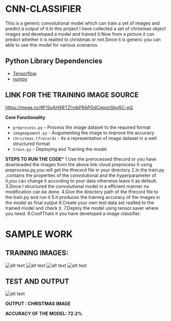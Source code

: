 # CNN-CLASSIFIER #
This is a generic convolutional model which can train a set of images and predict a output of it.In this project I have collected a set of christmas object images and developed a model and trained it.Now from a picture it can predict whether it is realted to christmas or not.Since it is generic you can able to use this model for various scenarios.

## Python Library Dependencies ##
  
+ [Tensorflow](https://www.tensorflow.org/)   
+ [numpy](http://www.numpy.org/)

## LINK FOR THE TRAINING IMAGE SOURCE ##
https://mega.nz/#F!SxAHXRTZ!rnbP8APGdCqponSbg5C-pQ

**Core Functionality**
+ `preprocess.py` - Process the image dataset to the required format
+ `imageagument.py` - Augumenting the image to improve the accuracy
+ `christmas.tfrecords` - Its a representation of image dataset in a well structured format 
+ `train.py` - Deploying and Training the model

**STEPS TO RUN THE CODE*** 
1.Use the prerocessed tfrecord or you have downloaded the images from the above link cloud preprocess it using preprocess.py,you will get the tfrecord file in your directory
2.In the train.py ,contains the properties of the convolutional and the hyperparameter of it,you can change it according to your data otherwise leave it as default.
3.Since I structured the convolutional model in a efficient manner no modification can be done.
4.Give the directory path of the tfrecord file to the train.py and run it
5.It produces the training accuracy of the images in the model as final output
6.Create your own test data set realted to the trained model and check it.
7.Deploy the model using tensor.saver where you need.
8.Cool!Thats it you have developed a image classifier.

# SAMPLE WORK #
## TRAINING IMAGES: ##
![alt text](https://www.cakengifts.in/product-images/bfcr001-black-forest-cake-in-round/regular/black-forest-cake-in-round.jpg "CAKE")
![alt text](https://houseandhome.com/wp-content/uploads/small-christmas-tree-ideas-bhg.jpg)
![alt text](http://janicelukes.ca/wp-content/uploads/2017/11/Skate-With-Santa-20121116-small.jpg)
![alt text](https://www.bikeinflorence.com/wp-content/uploads/2015/12/albero-di-natale-caminetto.jpeg)

## TEST AND OUTPUT ##
![alt text](https://www.lds.org/bc/content/ldsorg/content/images/2011mtc-christmas-480x270-CWD_100705_KMIller_TempleSquareLights_04_038.jpg)

**OUTPUT : CHRISTMAS IMAGE**

**ACCURACY OF THE MODEL: 72.2%** 


